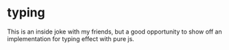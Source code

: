 # typing
This is an inside joke with my friends, but a good opportunity to show off an implementation for typing effect with pure js.
